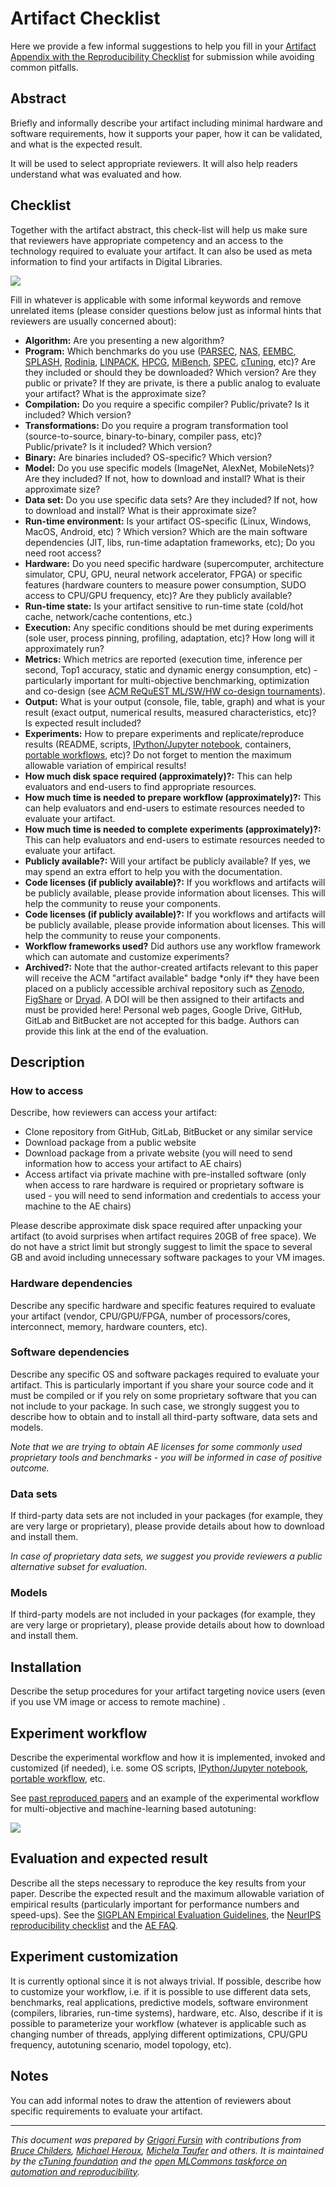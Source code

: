 # Artifact Checklist


Here we provide a few informal suggestions to help you fill in your 
[Artifact Appendix with the Reproducibility Checklist](https://github.com/ctuning/ck-artifact-evaluation/blob/master/wfe/artifact-evaluation/templates/ae.tex) 
for submission while avoiding common pitfalls. 



## Abstract

 Briefly and informally describe your artifact including minimal hardware and software requirements, 
 how it supports your paper, how it can be validated, and what is the expected result. 
 
 It will be used to select appropriate reviewers.
 It will also help readers understand what was evaluated and how.

 
## Checklist


 Together with the artifact abstract, this check-list will help us make sure that reviewers 
 have appropriate competency and an access to the technology required to evaluate your artifact. 
 It can also be used as meta information to find your artifacts in Digital Libraries.

 ![](https://raw.githubusercontent.com/mlcommons/ck/master/docs/artifact-evaluation/image-general-workflow1.png)
  

 Fill in whatever is applicable with some informal keywords and remove unrelated items 
 (please consider questions below just as informal hints
 that reviewers are usually concerned about):

 
* **Algorithm:** Are you presenting a new algorithm?
* **Program:** Which benchmarks do you use 
 ([PARSEC](http://parsec.cs.princeton.edu "http://parsec.cs.princeton.edu"),
 [NAS](http://www.nas.nasa.gov/publications/npb.html "http://www.nas.nasa.gov/publications/npb.html"),
 [EEMBC](https://www.eembc.org "https://www.eembc.org"),
 [SPLASH](http://www.capsl.udel.edu/splash/index.html "http://www.capsl.udel.edu/splash/index.html"),
 [Rodinia](https://www.cs.virginia.edu/~skadron/wiki/rodinia "https://www.cs.virginia.edu/~skadron/wiki/rodinia"),
 [LINPACK](http://www.netlib.org/linpack "http://www.netlib.org/linpack"),
 [HPCG](http://hpcg-benchmark.org/ "http://hpcg-benchmark.org/"),
 [MiBench](http://wwweb.eecs.umich.edu/mibench "http://wwweb.eecs.umich.edu/mibench"),
 [SPEC](https://www.spec.org/cpu2006 "https://www.spec.org/cpu2006"),
 [cTuning](http://github.com/ctuning/ctuning-programs "http://github.com/ctuning/ctuning-programs"), etc)? 
 Are they included or should they be downloaded? Which version?
 Are they public or private? If they are private, 
 is there a public analog to evaluate your artifact?
 What is the approximate size?
* **Compilation:** Do you require a specific compiler? Public/private? Is it included? Which version?
* **Transformations:** Do you require a program transformation tool (source-to-source, binary-to-binary, compiler pass, etc)? 
 Public/private? Is it included? Which version?
* **Binary:** Are binaries included? OS-specific? Which version?
* **Model:** Do you use specific models (ImageNet, AlexNet, MobileNets)?
 Are they included? If not, how to download and install? 
 What is their approximate size?
* **Data set:** Do you use specific data sets?
 Are they included? If not, how to download and install? 
 What is their approximate size?
* **Run-time environment:** Is your artifact OS-specific (Linux, Windows, MacOS, Android, etc) ?
 Which version? Which are the main software dependencies (JIT, libs, run-time adaptation frameworks, etc);
 Do you need root access?
* **Hardware:** Do you need specific hardware (supercomputer, architecture simulator, CPU, GPU, neural network accelerator, FPGA) 
 or specific features (hardware counters
 to measure power consumption, SUDO access to CPU/GPU frequency, etc)? 
 Are they publicly available?
* **Run-time state:** Is your artifact sensitive to run-time state (cold/hot cache, network/cache contentions, etc.)
* **Execution:** Any specific conditions should be met during experiments (sole user, process pinning, profiling, adaptation, etc)? How long will it approximately run?
* **Metrics:** Which metrics are reported (execution time, inference per second, Top1 accuracy, static and dynamic energy consumption, etc) - 
 particularly important for multi-objective benchmarking, optimization and co-design 
 (see [ACM ReQuEST ML/SW/HW co-design tournaments](https://cKnowledge.org/request "https://cKnowledge.org/request")).
* **Output:** What is your output (console, file, table, graph) and what is your result 
 (exact output, numerical results, measured characteristics, etc)?
 Is expected result included?
* **Experiments:** How to prepare experiments and replicate/reproduce results
 (README, scripts, [IPython/Jupyter notebook](https://jupyter.org "https://jupyter.org"), 
 containers,
 [portable workflows](https://github.com/mlcommons/ck/tree/master/docs), etc)? 
 Do not forget to mention the maximum allowable variation of empirical results!
* **How much disk space required (approximately)?:** This can help evaluators and end-users to find appropriate resources.
* **How much time is needed to prepare workflow (approximately)?:** This can help evaluators and end-users to estimate resources needed to evaluate your artifact.
* **How much time is needed to complete experiments (approximately)?:** This can help evaluators and end-users to estimate resources needed to evaluate your artifact.
* **Publicly available?:** Will your artifact be publicly available? If yes, we may spend an extra effort to help you with the documentation.
* **Code licenses (if publicly available)?:** If you workflows and artifacts will be publicly available, please provide information about licenses.
 This will help the community to reuse your components.
* **Code licenses (if publicly available)?:** If you workflows and artifacts will be publicly available, please provide information about licenses.
 This will help the community to reuse your components.
* **Workflow frameworks used?** Did authors use any workflow framework which can automate and customize experiments?
* **Archived?:** 
 Note that the author-created artifacts relevant to this paper 
 will receive the ACM "artifact available" badge \*only if\* 
 they have been placed on a publicly 
 accessible archival repository such as [Zenodo](https://zenodo.org "https://zenodo.org"), 
 [FigShare](https://figshare.com "https://figshare.com")
 or [Dryad](http://datadryad.org "http://datadryad.org"). 
 A DOI will be then assigned to their artifacts and must be provided here! 
 Personal web pages, Google Drive, GitHub, GitLab and BitBucket 
 are not accepted for this badge. 
 Authors can provide this link at the end of the evaluation.




## Description



### How to access



Describe, how reviewers can access your artifact:

* Clone repository from GitHub, GitLab, BitBucket or any similar service
* Download package from a public website
* Download package from a private website (you will need to send information how to access your artifact to AE chairs)
* Access artifact via private machine with pre-installed software (only when access to rare hardware is required or proprietary
  software is used - you will need to send information and credentials to access your machine to the AE chairs)



 Please describe approximate disk space required after unpacking your artifact 
 (to avoid surprises when artifact requires 20GB of free space). We do not have
 a strict limit but strongly suggest to limit the space to several GB 
 and avoid including unnecessary software packages to your VM images.


### Hardware dependencies



 Describe any specific hardware and specific features
 required to evaluate your artifact 
 (vendor, CPU/GPU/FPGA, number of processors/cores, interconnect, memory, 
 hardware counters, etc).


### Software dependencies



 Describe any specific OS and software packages required to evaluate your
 artifact. This is particularly important if you share your source code 
 and it must be compiled or if you rely on some proprietary software that you
 can not include to your package. In such case, we strongly suggest you 
 to describe how to obtain and to install all third-party software, data sets
 and models.

   
  

*Note that we are trying to obtain AE licenses for some commonly used proprietary tools 
and benchmarks - you will be informed in case of positive outcome.*

### Data sets



 If third-party data sets are not included in your packages (for example, 
 they are very large or proprietary), please provide details about how to download
 and install them. 

 *In case of proprietary data sets, we suggest you provide reviewers
 a public alternative subset for evaluation*.


### Models



 If third-party models are not included in your packages (for example, 
 they are very large or proprietary), please provide details about how to download
 and install them. 

 


## Installation



 Describe the setup procedures for your artifact 
 targeting novice users
 (even if you use VM image or access to remote machine) . 



## Experiment workflow



 Describe the experimental workflow and how it is implemented, 
 invoked and customized (if needed), i.e. some OS scripts, 
 [IPython/Jupyter notebook](https://jupyter.org "https://jupyter.org"), 
 [portable workflow](https://github.com/mlcommons/ck/tree/master/docs), etc.

 See [past reproduced papers](https://cknow.io/reproduced-papers "https://cknow.io/reproduced-papers")
 and an example of the experimental workflow 
 for multi-objective and machine-learning based autotuning:

 

![](https://raw.githubusercontent.com/mlcommons/ck/master/docs/artifact-evaluation/image-pipelines2.png)  
  




## Evaluation and expected result



 Describe all the steps necessary to reproduce the key results from your paper. 
 Describe the expected result and the maximum allowable variation
 of empirical results (particularly important for performance numbers and speed-ups).
 See the [SIGPLAN Empirical Evaluation Guidelines](https://www.sigplan.org/Resources/EmpiricalEvaluation "https://www.sigplan.org/Resources/EmpiricalEvaluation"),
 the [NeurIPS reproducibility checklist](https://www.cs.mcgill.ca/~jpineau/ReproducibilityChecklist.pdf "https://www.cs.mcgill.ca/~jpineau/ReproducibilityChecklist.pdf")
 and the [AE FAQ](faq.md).



## Experiment customization



 It is currently optional since it is not always trivial.
 If possible, describe how to customize your workflow, i.e. if 
 it is possible to use different data sets, benchmarks, real applications,
 predictive models, software environment (compilers, libraries, 
 run-time systems), hardware, etc. Also, describe if it is possible 
 to parameterize your workflow (whatever is applicable such as 
 changing number of threads, applying different optimizations, CPU/GPU frequency, 
 autotuning scenario, model topology, etc). 



## Notes



 You can add informal notes to draw the attention of reviewers
 about specific requirements to evaluate your artifact.



----

*This document was prepared by [Grigori Fursin](https://cKnowledge.org/gfursin "https://cKnowledge.org/gfursin")
 with contributions from [Bruce Childers](https://people.cs.pitt.edu/~childers "https://people.cs.pitt.edu/~childers"), 
 [Michael Heroux](https://www.sandia.gov/~maherou "https://www.sandia.gov/~maherou"), 
 [Michela Taufer](https://gcl.cis.udel.edu/personal/taufer/ "https://gcl.cis.udel.edu/personal/taufer/") and others.
 It is maintained by the [cTuning foundation](https://cTuning.org/ae) and the 
 [open MLCommons taskforce on automation and reproducibility](https://github.com/mlcommons/ck/blob/master/docs/taskforce.md).*

